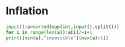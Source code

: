 # Inflation

```python
input();a=sorted(map(int,input().split()))
for i in range(len(a)):a[i]/=i+1
print([min(a),"impossible"][max(a)>1])
```
